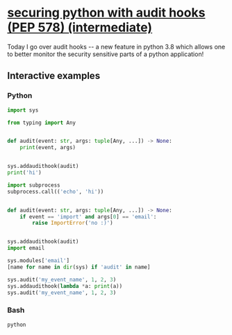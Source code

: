 # [securing python with audit hooks (PEP 578) (intermediate)](https://youtu.be/sIibadhDqaw)

Today I go over audit hooks -- a new feature in python 3.8 which allows one to better monitor the security sensitive parts of a python application!

## Interactive examples

### Python

```python
import sys

from typing import Any


def audit(event: str, args: tuple[Any, ...]) -> None:
    print(event, args)


sys.addaudithook(audit)
print('hi')

import subprocess
subprocess.call(('echo', 'hi'))


def audit(event: str, args: tuple[Any, ...]) -> None:
    if event == 'import' and args[0] == 'email':
        raise ImportError('no :)')


sys.addaudithook(audit)
import email

sys.modules['email']
[name for name in dir(sys) if 'audit' in name]

sys.audit('my_event_name', 1, 2, 3)
sys.addaudithook(lambda *a: print(a))
sys.audit('my_event_name', 1, 2, 3)
```

### Bash

```bash
python
```

